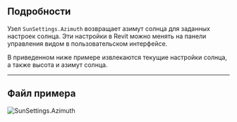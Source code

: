 ## Подробности
Узел `SunSettings.Azimuth` возвращает азимут солнца для заданных настроек солнца. Эти настройки в Revit можно менять на панели управления видом в пользовательском интерфейсе.

В приведенном ниже примере извлекаются текущие настройки солнца, а также высота и азимут солнца.
___
## Файл примера

![SunSettings.Azimuth](./Revit.Elements.SunSettings.Azimuth_img.jpg)
